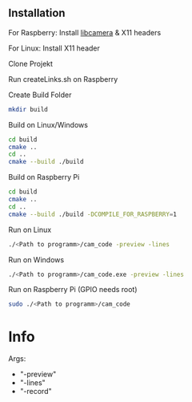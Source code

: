 ## Installation

For Raspberry:
Install [libcamera](https://github.com/kbingham/libcamera) & X11 headers

For Linux:
Install X11 header

Clone Projekt

Run createLinks.sh on Raspberry

Create Build Folder
```sh
mkdir build
```

Build on Linux/Windows
```sh
cd build
cmake ..
cd ..
cmake --build ./build
```

Build on Raspberry Pi
```sh
cd build
cmake ..
cd ..
cmake --build ./build -DCOMPILE_FOR_RASPBERRY=1
```

Run on Linux
```sh
./<Path to programm>/cam_code -preview -lines
```

Run on Windows
```sh
./<Path to programm>/cam_code.exe -preview -lines
```

Run on Raspberry Pi
(GPIO needs root)
```sh
sudo ./<Path to programm>/cam_code
```

# Info
Args:
- "-preview"
- "-lines"
- "-record"
